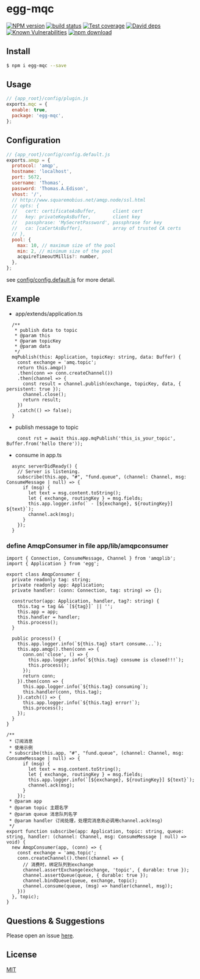 # egg-mqc

[![NPM version][npm-image]][npm-url]
[![build status][travis-image]][travis-url]
[![Test coverage][codecov-image]][codecov-url]
[![David deps][david-image]][david-url]
[![Known Vulnerabilities][snyk-image]][snyk-url]
[![npm download][download-image]][download-url]

[npm-image]: https://img.shields.io/npm/v/egg-mqc.svg?style=flat-square
[npm-url]: https://npmjs.org/package/egg-mqc
[travis-image]: https://img.shields.io/travis/eggjs/egg-mqc.svg?style=flat-square
[travis-url]: https://travis-ci.org/eggjs/egg-mqc
[codecov-image]: https://img.shields.io/codecov/c/github/eggjs/egg-mqc.svg?style=flat-square
[codecov-url]: https://codecov.io/github/eggjs/egg-mqc?branch=master
[david-image]: https://img.shields.io/david/eggjs/egg-mqc.svg?style=flat-square
[david-url]: https://david-dm.org/eggjs/egg-mqc
[snyk-image]: https://snyk.io/test/npm/egg-mqc/badge.svg?style=flat-square
[snyk-url]: https://snyk.io/test/npm/egg-mqc
[download-image]: https://img.shields.io/npm/dm/egg-mqc.svg?style=flat-square
[download-url]: https://npmjs.org/package/egg-mqc

<!--
Description here.
-->

## Install

```bash
$ npm i egg-mqc --save
```

## Usage

```js
// {app_root}/config/plugin.js
exports.mqc = {
  enable: true,
  package: 'egg-mqc',
};
```

## Configuration

```js
// {app_root}/config/config.default.js
exports.amqp = {
  protocol: 'amqp',
  hostname: 'localhost',
  port: 5672,
  username: 'Thomas',
  password: 'Thomas.A.Edison',
  vhost: '/',
  // http://www.squaremobius.net/amqp.node/ssl.html
  // opts: {
  //   cert: certificateAsBuffer,      client cert
  //   key: privateKeyAsBuffer,        client key
  //   passphrase: 'MySecretPassword', passphrase for key
  //   ca: [caCertAsBuffer],           array of trusted CA certs
  // },
  pool: {
    max: 10, // maximum size of the pool
    min: 2, // minimum size of the pool
    acquireTimeoutMillis?: number,
  },
};
```

see [config/config.default.js](config/config.default.js) for more detail.

## Example

* app/extends/application.ts

```
  /**
   * publish data to topic 
   * @param this 
   * @param topicKey 
   * @param data 
   */
  mqPublish(this: Application, topicKey: string, data: Buffer) {
    const exchange = 'amq.topic';
    return this.amqp()
    .then(conn => conn.createChannel())
    .then(channel => {
      const result = channel.publish(exchange, topicKey, data, { persistent: true });
      channel.close();
      return result;
    })
    .catch(() => false);
  }
```

* publish message to topic

```
    const rst = await this.app.mqPublish('this_is_your_topic', Buffer.from('hello there'));
```

* consume in app.ts

```
  async serverDidReady() {
    // Server is listening.
    subscribe(this.app, "#", "fund.queue", (channel: Channel, msg: ConsumeMessage | null) => {
      if (msg) {
        let text = msg.content.toString();
        let { exchange, routingKey } = msg.fields;
        this.app.logger.info(` - [${exchange}, ${routingKey}] ${text}`);
        channel.ack(msg);
      }
    });
  }
```

### define AmqpConsumer in file app/lib/amqpconsumer
```
import { Connection, ConsumeMessage, Channel } from 'amqplib';
import { Application } from 'egg';

export class AmqpConsumer {
  private readonly tag: string;
  private readonly app: Application;
  private handler: (conn: Connection, tag: string) => {};

  constructor(app: Application, handler, tag?: string) {
    this.tag = tag && `[${tag}]` || '';
    this.app = app;
    this.handler = handler;
    this.process();
  }

  public process() {
    this.app.logger.info(`${this.tag} start consume...`);
    this.app.amqp().then(conn => {
      conn.on('close', () => {
        this.app.logger.info(`${this.tag} consume is closed!!!`);
        this.process();
      });
      return conn;
    }).then(conn => {
      this.app.logger.info(`${this.tag} consuming`);
      this.handler(conn, this.tag);
    }).catch(() => {
      this.app.logger.info(`${this.tag} error!`);
      this.process();
    });
  }
}

/**
 * 订阅消息
 * 使用示例
 * subscribe(this.app, "#", "fund.queue", (channel: Channel, msg: ConsumeMessage | null) => {
      if (msg) {
        let text = msg.content.toString();
        let { exchange, routingKey } = msg.fields;
        this.app.logger.info(`[${exchange}, ${routingKey}] ${text}`);
        channel.ack(msg);
      }
    });
 * @param app 
 * @param topic 主题名字
 * @param queue 消息队列名字
 * @param handler 订阅处理，处理完消息务必调用channel.ack(msg)
 */
export function subscribe(app: Application, topic: string, queue: string, handler: (channel: Channel, msg: ConsumeMessage | null) => void) {
  new AmqpConsumer(app, (conn) => {
    const exchange = 'amq.topic';
    conn.createChannel().then((channel => {
      // 消费时，绑定队列到exchange
      channel.assertExchange(exchange, 'topic', { durable: true });
      channel.assertQueue(queue, { durable: true });
      channel.bindQueue(queue, exchange, topic);
      channel.consume(queue, (msg) => handler(channel, msg));
    }))
  }, topic);
}
```
## Questions & Suggestions

Please open an issue [here](https://github.com/eggjs/egg/issues).

## License

[MIT](LICENSE)
